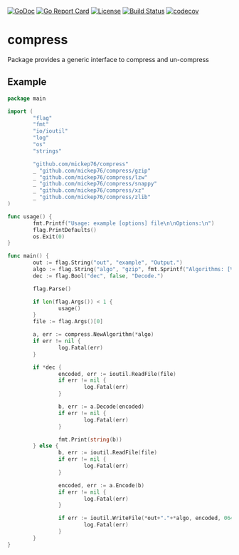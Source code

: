 [![GoDoc](https://godoc.org/github.com/mickep76/compress?status.svg)](https://godoc.org/github.com/mickep76/compress)
[![Go Report Card](https://goreportcard.com/badge/github.com/mickep76/compress)](https://goreportcard.com/report/github.com/mickep76/compress)
[![License](https://img.shields.io/badge/License-Apache%202.0-blue.svg)](https://github.com/mickep76/compress/blob/master/LICENSE)
[![Build Status](https://travis-ci.org/mickep76/compress.svg?branch=master)](https://travis-ci.org/mickep76/compress)
[![codecov](https://codecov.io/gh/mickep76/compress/branch/master/graph/badge.svg)](https://codecov.io/gh/mickep76/compress)

# compress

Package provides a generic interface to compress and un-compress

## Example

```go
package main

import (
        "flag"
        "fmt"
        "io/ioutil"
        "log"
        "os"
        "strings"

        "github.com/mickep76/compress"
        _ "github.com/mickep76/compress/gzip"
        _ "github.com/mickep76/compress/lzw"
        _ "github.com/mickep76/compress/snappy"
        _ "github.com/mickep76/compress/xz"
        _ "github.com/mickep76/compress/zlib"
)

func usage() {
        fmt.Printf("Usage: example [options] file\n\nOptions:\n")
        flag.PrintDefaults()
        os.Exit(0)
}

func main() {
        out := flag.String("out", "example", "Output.")
        algo := flag.String("algo", "gzip", fmt.Sprintf("Algorithms: [%s].", strings.Join(compress.Algorithms(), ", ")))
        dec := flag.Bool("dec", false, "Decode.")

        flag.Parse()

        if len(flag.Args()) < 1 {
                usage()
        }
        file := flag.Args()[0]

        a, err := compress.NewAlgorithm(*algo)
        if err != nil {
                log.Fatal(err)
        }

        if *dec {
                encoded, err := ioutil.ReadFile(file)
                if err != nil {
                        log.Fatal(err)
                }

                b, err := a.Decode(encoded)
                if err != nil {
                        log.Fatal(err)
                }

                fmt.Print(string(b))
        } else {
                b, err := ioutil.ReadFile(file)
                if err != nil {
                        log.Fatal(err)
                }

                encoded, err := a.Encode(b)
                if err != nil {
                        log.Fatal(err)
                }

                if err := ioutil.WriteFile(*out+"."+*algo, encoded, 0644); err != nil {
                        log.Fatal(err)
                }
        }
}
```
